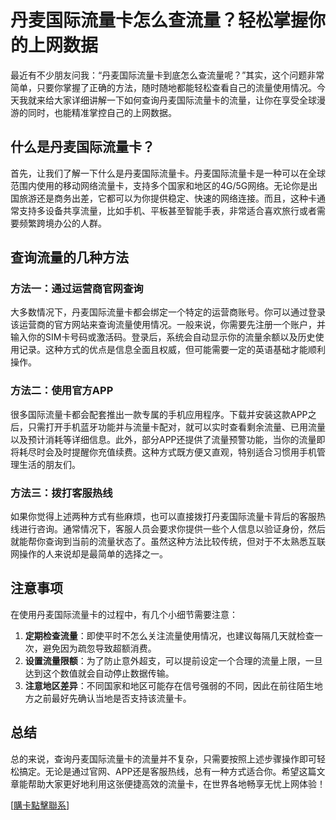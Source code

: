 # 丹麦国际流量卡怎么查流量？轻松掌握你的上网数据

最近有不少朋友问我：“丹麦国际流量卡到底怎么查流量呢？”其实，这个问题非常简单，只要你掌握了正确的方法，随时随地都能轻松查看自己的流量使用情况。今天我就来给大家详细讲解一下如何查询丹麦国际流量卡的流量，让你在享受全球漫游的同时，也能精准掌控自己的上网数据。

## 什么是丹麦国际流量卡？

首先，让我们了解一下什么是丹麦国际流量卡。丹麦国际流量卡是一种可以在全球范围内使用的移动网络流量卡，支持多个国家和地区的4G/5G网络。无论你是出国旅游还是商务出差，它都可以为你提供稳定、快速的网络连接。而且，这种卡通常支持多设备共享流量，比如手机、平板甚至智能手表，非常适合喜欢旅行或者需要频繁跨境办公的人群。

## 查询流量的几种方法

### 方法一：通过运营商官网查询

大多数情况下，丹麦国际流量卡都会绑定一个特定的运营商账号。你可以通过登录该运营商的官方网站来查询流量使用情况。一般来说，你需要先注册一个账户，并输入你的SIM卡号码或激活码。登录后，系统会自动显示你的流量余额以及历史使用记录。这种方式的优点是信息全面且权威，但可能需要一定的英语基础才能顺利操作。

### 方法二：使用官方APP

很多国际流量卡都会配套推出一款专属的手机应用程序。下载并安装这款APP之后，只需打开手机蓝牙功能并与流量卡配对，就可以实时查看剩余流量、已用流量以及预计消耗等详细信息。此外，部分APP还提供了流量预警功能，当你的流量即将耗尽时会及时提醒你充值续费。这种方式既方便又直观，特别适合习惯用手机管理生活的朋友们。

### 方法三：拨打客服热线

如果你觉得上述两种方式有些麻烦，也可以直接拨打丹麦国际流量卡背后的客服热线进行咨询。通常情况下，客服人员会要求你提供一些个人信息以验证身份，然后就能帮你查询到当前的流量状态了。虽然这种方法比较传统，但对于不太熟悉互联网操作的人来说却是最简单的选择之一。

## 注意事项

在使用丹麦国际流量卡的过程中，有几个小细节需要注意：

1. **定期检查流量**：即使平时不怎么关注流量使用情况，也建议每隔几天就检查一次，避免因为疏忽导致超额消费。
2. **设置流量限额**：为了防止意外超支，可以提前设定一个合理的流量上限，一旦达到这个数值就会自动停止数据传输。
3. **注意地区差异**：不同国家和地区可能存在信号强弱的不同，因此在前往陌生地方之前最好先确认当地是否支持该流量卡。

## 总结

总的来说，查询丹麦国际流量卡的流量并不复杂，只需要按照上述步骤操作即可轻松搞定。无论是通过官网、APP还是客服热线，总有一种方式适合你。希望这篇文章能帮助大家更好地利用这张便捷高效的流量卡，在世界各地畅享无忧上网体验！

[[購卡點擊聯系](https://t.me/s/esim1088)]